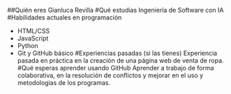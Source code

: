 \##Quién eres
Gianluca Revilla
 #Qué estudias
Ingeniería de Software con IA
 #Habilidades actuales en programación
- HTML/CSS
- JavaScript
- Python
- Git y GitHub básico
  #Experiencias pasadas (si las tienes)
Experiencia pasada en práctica en la creación de una página web de venta de ropa.
  #Qué esperas aprender usando GitHub
Aprender a trabajo de forma colaborativa, en la resolución de conflictos y mejorar en el uso y metodologias de los programas.
